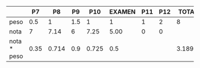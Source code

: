 |             | P7   | P8    | P9  | P10   | EXAMEN | P11 | P12 | TOTAL   |
|-------------|------|-------|-----|-------|--------|-----|-----|---------|
| peso        | 0.5  | 1     | 1.5 | 1     | 1      | 1   | 2   | 8       |
| nota        | 7    | 7.14  | 6   | 7.25  | 5.00   | 0   | 0   |         |
| nota * peso | 0.35 | 0.714 | 0.9 | 0.725 | 0.5    |     |     | 3.189/8 |
